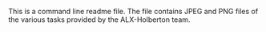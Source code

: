 This is a command line readme file.
The file contains JPEG and PNG files of the various tasks provided by the ALX-Holberton team.
